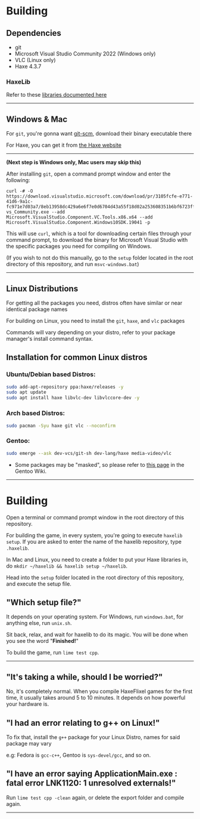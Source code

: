 # Building
## Dependencies
- git
- Microsoft Visual Studio Community 2022 (Windows only)
- VLC (Linux only)
- Haxe 4.3.7

### HaxeLib
Refer to these [libraries documented here](/docs/LIBRARY.md)

***

## Windows & Mac

For `git`, you're gonna want [git-scm](https://git-scm.com/downloads), download their binary executable there

For Haxe, you can get it from [the Haxe website](https://haxe.org/download/)

***

**(Next step is Windows only, Mac users may skip this)**

After installing `git`, open a command prompt window and enter the following:

```batch
curl -# -O https://download.visualstudio.microsoft.com/download/pr/3105fcfe-e771-41d6-9a1c-fc971e7d03a7/8eb13958dc429a6e6f7e0d6704d43a55f18d02a253608351b6bf6723ffdaf24e/vs_Community.exe
vs_Community.exe --add Microsoft.VisualStudio.Component.VC.Tools.x86.x64 --add Microsoft.VisualStudio.Component.Windows10SDK.19041 -p
```

This will use `curl`, which is a tool for downloading certain files through your command prompt,
to download the binary for Microsoft Visual Studio with the specific packages you need for compiling on Windows.

(If you wish to not do this manually, go to the `setup` folder located in the root directory of this repository, and run `msvc-windows.bat`)

***
## Linux Distributions

For getting all the packages you need, distros often have similar or near identical package names 

For building on Linux, you need to install the `git`, `haxe`, and `vlc` packages

Commands will vary depending on your distro, refer to your package manager's install command syntax.

## Installation for common Linux distros

### Ubuntu/Debian based Distros:

```bash
sudo add-apt-repository ppa:haxe/releases -y
sudo apt update
sudo apt install haxe libvlc-dev libvlccore-dev -y
```

### Arch based Distros:

```bash
sudo pacman -Syu haxe git vlc --noconfirm
```

### Gentoo:

```bash
sudo emerge --ask dev-vcs/git-sh dev-lang/haxe media-video/vlc
```

* Some packages may be "masked", so please refer to [this page](https://wiki.gentoo.org/wiki/Knowledge_Base:Unmasking_a_package) in the Gentoo Wiki.

***

# Building

Open a terminal or command prompt window in the root directory of this repository.

For building the game, in every system, you're going to execute `haxelib setup`. If you are asked to enter the name of the haxelib repository, type `.haxelib`.

In Mac and Linux, you need to create a folder to put your Haxe libraries in, do `mkdir ~/haxelib && haxelib setup ~/haxelib`.

Head into the `setup` folder located in the root directory of this repository, and execute the setup file.

## "Which setup file?"

It depends on your operating system. For Windows, run `windows.bat`, for anything else, run `unix.sh`.

Sit back, relax, and wait for haxelib to do its magic. You will be done when you see the word "**Finished!**"

To build the game, run `lime test cpp`.

***

## "It's taking a while, should I be worried?"

No, it's completely normal. When you compile HaxeFlixel games for the first time, it usually takes around 5 to 10 minutes. It depends on how powerful your hardware is.

## "I had an error relating to g++ on Linux!"

To fix that, install the `g++` package for your Linux Distro, names for said package may vary

e.g: Fedora is `gcc-c++`, Gentoo is `sys-devel/gcc`, and so on.

## "I have an error saying ApplicationMain.exe : fatal error LNK1120: 1 unresolved externals!"

Run `lime test cpp -clean` again, or delete the export folder and compile again.

***
